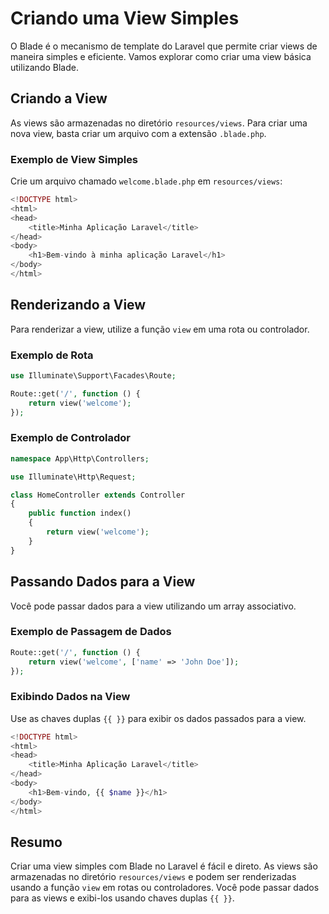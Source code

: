 # Criando uma View Simples

O Blade é o mecanismo de template do Laravel que permite criar views de maneira simples e eficiente. Vamos explorar como criar uma view básica utilizando Blade.

## Criando a View

As views são armazenadas no diretório `resources/views`. Para criar uma nova view, basta criar um arquivo com a extensão `.blade.php`.

### Exemplo de View Simples

Crie um arquivo chamado `welcome.blade.php` em `resources/views`:

```php
<!DOCTYPE html>
<html>
<head>
    <title>Minha Aplicação Laravel</title>
</head>
<body>
    <h1>Bem-vindo à minha aplicação Laravel</h1>
</body>
</html>
```

## Renderizando a View

Para renderizar a view, utilize a função `view` em uma rota ou controlador.

### Exemplo de Rota

```php
use Illuminate\Support\Facades\Route;

Route::get('/', function () {
    return view('welcome');
});
```

### Exemplo de Controlador

```php
namespace App\Http\Controllers;

use Illuminate\Http\Request;

class HomeController extends Controller
{
    public function index()
    {
        return view('welcome');
    }
}
```

## Passando Dados para a View

Você pode passar dados para a view utilizando um array associativo.

### Exemplo de Passagem de Dados

```php
Route::get('/', function () {
    return view('welcome', ['name' => 'John Doe']);
});
```

### Exibindo Dados na View

Use as chaves duplas `{{ }}` para exibir os dados passados para a view.

```php
<!DOCTYPE html>
<html>
<head>
    <title>Minha Aplicação Laravel</title>
</head>
<body>
    <h1>Bem-vindo, {{ $name }}</h1>
</body>
</html>
```

## Resumo

Criar uma view simples com Blade no Laravel é fácil e direto. As views são armazenadas no diretório `resources/views` e podem ser renderizadas usando a função `view` em rotas ou controladores. Você pode passar dados para as views e exibi-los usando chaves duplas `{{ }}`.
